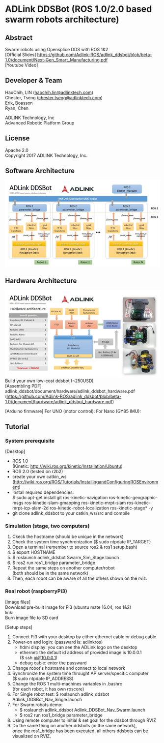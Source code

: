 # ADLink DDSBot (ROS 1.0/2.0 based swarm robots architecture)   

## Abstract  
Swarm robots using Opensplice DDS with ROS 1&2  
[Official Slides] https://github.com/Adlink-ROS/adlink_ddsbot/blob/beta-1.0/document/Next-Gen_Smart_Manufacturing.pdf  
[Youtube Video]  

## Developer & Team
HaoChih, LIN (haochih.lin@adlinktech.com)  
Chester, Tseng (chester.tseng@adlinktech.com)  
Erik, Boasson  
Ryan, Chen   
  
ADLINK Technology, Inc  
Advanced Robotic Platform Group  

## License
Apache 2.0  
Copyright 2017 ADLINK Technology, Inc.  

## Software Architecture
![alt text](https://github.com/Adlink-ROS/adlink_ddsbot/blob/beta-1.0/document/adlink_ddsbot_softarch.jpg)  

## Hardware Architecture
![alt text](https://github.com/Adlink-ROS/adlink_ddsbot/blob/beta-1.0/document/adlink_ddsbot_hardarch.jpg)  
Build your own low-cost ddsbot (~250USD)  
[Assembling PDF] adlink_ddsbot/document/hardware/adlink_ddsbot_hardware.pdf  
(https://github.com/Adlink-ROS/adlink_ddsbot/blob/beta-1.0/document/hardware/adlink_ddsbot_hardware.pdf)  

[Arduino firmware]
For UNO (motor control):
For Nano (GY85 IMU): 

## Tutorial
### System prerequisite
[Desktop]  
* ROS 1.0  
  (Kinetic: http://wiki.ros.org/kinetic/Installation/Ubuntu)  
* ROS 2.0 (tested on r2b2)  
* create your own catkin_ws  
  (http://wiki.ros.org/ROS/Tutorials/InstallingandConfiguringROSEnvironment)  
* Install required dependencies:  
  $ sudo apt-get install git ros-kinetic-navigation ros-kinetic-geographic-msgs ros-kinetic-slam-gmapping ros-kinetic-mrpt-slam ros-kinetic-mrpt-icp-slam-2d ros-kinetic-robot-localization ros-kinetic-stage* -y  
* git clone adlink_ddsbot to your catkin_ws/src and compile  

### Simulation (stage, two computers)  
1. Ckeck the hostname (should be unique in the network)  
2. Check the system time synchronization ($ sudo ntpdate IP_TARGET)  
3. Open a terminal (remember to source ros2 & ros1 setup.bash)  
4. $ export HOSTNAME  
5. $ roslaunch adlink_ddsbot Swarm_Sim_Stage.launch  
6. $ ros2 run ros1_bridge parameter_bridge  
7. Repeat the same steps on another computer/robot   
   (both should be in the same network)  
8. Then, each robot can be aware of all the others shown on the rviz.  

### Real robot (raspberryPi3)
[Image files]  
Download pre-built image for Pi3 (ubuntu mate 16.04, ros 1&2)  
link:   
Burn image file to SD card  

[Setup steps]  
1. Connect Pi3 with your desktop by either ethernet cable or debug cable  
2. Power-on and login: (passward is: adlinkros)   
   * hdmi display: you can see the ADLink logo on the desktop  
   * ethernet: the default id address of provided image is 10.0.0.1  
               ($ ssh pi@10.0.0.1)   
   * debug cable: enter the passward  
3. Change robot's hostname and connect to local network  
4. Synchronize the system time throught AP server/specific computer  
   ($ sudo ntpdate IP_ADDRESS)   
4. Change the ROS 1 multi-machines variables in .bashrc  
   (for each robot, it has own roscore)  
5. For Single robot test: $ roslaunch adlink_ddsbot Adlink_DDSBot_Nav_Single.launch  
6. For Swarm robots demo:   
   * $ roslaunch adlink_ddsbot Adlink_DDSBot_Nav_Swarm.launch  
   * $ ros2 run ros1_bridge parameter_bridge  
7. Using remote computer to initial & set goal for the ddsbot through RVIZ  
8. Do the same thing on another ddsbots (in the same network),  
   once the ros1_bridge has been executed, all others ddsbots can be visualized on RVIZ.  


